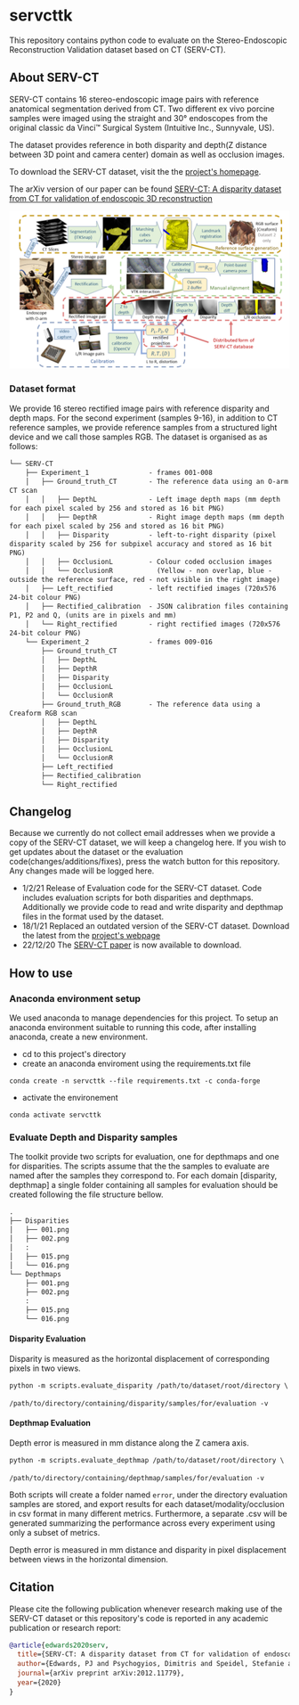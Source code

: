 # servcttk

This repository contains python code to evaluate on the Stereo-Endoscopic
Reconstruction Validation dataset based on CT (SERV-CT).

## About SERV-CT

SERV-CT contains 16 stereo-endoscopic image pairs with reference anatomical
segmentation derived from CT. Two different ex vivo porcine samples were imaged
using the straight and 30° endoscopes from the original classic da Vinci™
Surgical System (Intuitive Inc., Sunnyvale, US).

The dataset provides reference in both disparity and depth(Z distance between 3D
point and camera center) domain as well as occlusion images.

To download the SERV-CT dataset, visit the the [project's homepage](https://www.ucl.ac.uk/interventional-surgical-sciences/serv-ct).

The arXiv version of our paper can be
found [SERV-CT: A disparity dataset from CT for validation of endoscopic 3D reconstruction](https://arxiv.org/abs/2012.11779)

![dataset generation flowchart](doc/Flowchart.png?raw=true "Title")

### Dataset format

We provide 16 stereo rectified image pairs with reference disparity and depth maps. For the second experiment (samples 9-16), in addition to CT reference samples, 
we provide reference samples from a structured light device and we call those samples RGB. The dataset is organised as as follows:

```tree
└── SERV-CT
    ├── Experiment_1               - frames 001-008
    │   ├── Ground_truth_CT        - The reference data using an O-arm CT scan
    │   │   ├── DepthL             - Left image depth maps (mm depth for each pixel scaled by 256 and stored as 16 bit PNG)
    │   │   ├── DepthR             - Right image depth maps (mm depth for each pixel scaled by 256 and stored as 16 bit PNG)
    │   │   ├── Disparity          - left-to-right disparity (pixel disparity scaled by 256 for subpixel accuracy and stored as 16 bit PNG)
    │   │   ├── OcclusionL         - Colour coded occlusion images
    │   │   └── OcclusionR           (Yellow - non overlap, blue - outside the reference surface, red - not visible in the right image) 
    │   ├── Left_rectified         - left rectified images (720x576 24-bit colour PNG)
    │   ├── Rectified_calibration  - JSON calibration files containing P1, P2 and Q, (units are in pixels and mm)
    │   └── Right_rectified        - right rectified images (720x576 24-bit colour PNG)
    └── Experiment_2               - frames 009-016
        ├── Ground_truth_CT
        │   ├── DepthL
        │   ├── DepthR   
        │   ├── Disparity
        │   ├── OcclusionL
        │   └── OcclusionR
        ├── Ground_truth_RGB       - The reference data using a Creaform RGB scan 
        │   ├── DepthL
        │   ├── DepthR
        │   ├── Disparity
        │   ├── OcclusionL
        │   └── OcclusionR
        ├── Left_rectified
        ├── Rectified_calibration
        └── Right_rectified
```
## Changelog

Because we currently do not collect email addresses when we provide a copy of the
SERV-CT dataset, we will keep a changelog here. If you wish to get updates about
the dataset or the evaluation code(changes/additions/fixes), press the watch
button for this repository. Any changes made will be logged here.

- 1/2/21 Release of Evaluation code for the SERV-CT dataset. Code includes
evaluation scripts for both disparities and depthmaps. Additionally we provide
code to read and write disparity and depthmap files in the format used by the dataset.
- 18/1/21 Replaced an outdated version of the SERV-CT dataset. Download the
latest from the [project's webpage](https://www.ucl.ac.uk/interventional-surgical-sciences/serv-ct)
- 22/12/20 The [SERV-CT paper](https://arxiv.org/abs/2012.11779) is now available to download.

## How to use

### Anaconda environment setup

We used anaconda to manage dependencies for this project. To setup an anaconda
environment suitable to running this code, after installing anaconda, create a
new environment.

- cd to this project's directory
- create an anaconda enviroment using the requirements.txt file

```code
conda create -n servcttk --file requirements.txt -c conda-forge
```

- activate the environement

```code
conda activate servcttk
```

### Evaluate Depth and Disparity samples

The toolkit provide two scripts for evaluation, one for depthmaps and one for
disparities. The scripts assume that the the samples to evaluate are named after
the samples they correspond to. For each domain [disparity, depthmap] a single
folder containing all samples for evaluation should be created following the
file structure bellow.

```tree
.
├── Disparities
│   ├── 001.png
│   ├── 002.png
│   :
│   ├── 015.png
│   └── 016.png
└── Depthmaps
    ├── 001.png
    ├── 002.png
    :
    ├── 015.png
    └── 016.png
```

#### Disparity Evaluation

Disparity is measured as the horizontal displacement of corresponding pixels in
two views.

```code
python -m scripts.evaluate_disparity /path/to/dataset/root/directory \
                                    /path/to/directory/containing/disparity/samples/for/evaluation -v
```

#### Depthmap Evaluation

Depth error is measured in mm distance along the Z camera axis.

```code
python -m scripts.evaluate_depthmap /path/to/dataset/root/directory \
                                    /path/to/directory/containing/depthmap/samples/for/evaluation -v
```

Both scripts will create a folder named `error`, under the directory evaluation samples
are stored, and export results for each dataset/modality/occlusion in csv format
in many different metrics. Furthermore, a separate .csv will be generated
summarizing the performance across every experiment using only a subset of metrics.

Depth error is measured in mm distance and disparity in pixel displacement between
views in the horizontal dimension.

## Citation

Please cite the following publication whenever research making use of the SERV-CT
dataset or this repository's code is reported in any academic publication or
research report:

```bibtex
@article{edwards2020serv,
  title={SERV-CT: A disparity dataset from CT for validation of endoscopic 3D reconstruction},
  author={Edwards, PJ and Psychogyios, Dimitris and Speidel, Stefanie and Maier-Hein, Lena and Stoyanov, Danail and others},
  journal={arXiv preprint arXiv:2012.11779},
  year={2020}
}
```
